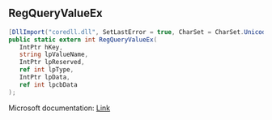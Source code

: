 ## RegQueryValueEx

```csharp
[DllImport("coredll.dll", SetLastError = true, CharSet = CharSet.Unicode)]
public static extern int RegQueryValueEx(
   IntPtr hKey,
   string lpValueName,
   IntPtr lpReserved,
   ref int lpType,
   IntPtr lpData,
   ref int lpcbData
);
```

Microsoft documentation: [Link](https://docs.microsoft.com/en-us/windows/win32/api/winreg/nf-winreg-regqueryvalueexw)
